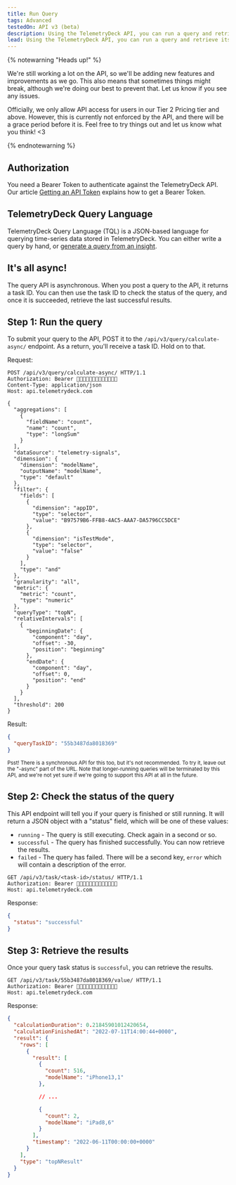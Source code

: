 ```yaml
---
title: Run Query
tags: Advanced
testedOn: API v3 (beta)
description: Using the TelemetryDeck API, you can run a query and retrieve its results
lead: Using the TelemetryDeck API, you can run a query and retrieve its results
---
```


{% notewarning "Heads up!" %}

We're still working a lot on the API, so we'll be adding new features and improvements as we go. This also means that sometimes things might break, although we're doing our best to prevent that. Let us know if you see any issues.

Officially, we only allow API access for users in our Tier 2 Pricing tier and above. However, this is currently not enforced by the API, and there will be a grace period before it is. Feel free to try things out and let us know what you think! <3

{% endnotewarning %}

## Authorization

You need a Bearer Token to authenticate against the TelemetryDeck API. Our article [Getting an API Token](api-token.html) explains how to get a Bearer Token.

## TelemetryDeck Query Language

TelemetryDeck Query Language (TQL) is a JSON-based language for querying time-series data stored in TelemetryDeck. You can either write a query by hand, or [generate a query from an insight](api-get-the-query-for-an-insight.html).

## It's all async!

The query API is asynchronous. When you post a query to the API, it returns a task ID. You can then use the task ID to check the status of the query, and once it is succeeded, retrieve the last successful results.

## Step 1: Run the query

To submit your query to the API, POST it to the `/api/v3/query/calculate-async/` endpoint. As a return, you'll receive a task ID. Hold on to that.

Request:

```text
POST /api/v3/query/calculate-async/ HTTP/1.1
Authorization: Bearer 🐻🐻🐻🐻🐻🐻🐻🐻🐻🐻🐻🐻🐻
Content-Type: application/json
Host: api.telemetrydeck.com

{
  "aggregations": [
    {
      "fieldName": "count",
      "name": "count",
      "type": "longSum"
    }
  ],
  "dataSource": "telemetry-signals",
  "dimension": {
    "dimension": "modelName",
    "outputName": "modelName",
    "type": "default"
  },
  "filter": {
    "fields": [
      {
        "dimension": "appID",
        "type": "selector",
        "value": "B97579B6-FFB8-4AC5-AAA7-DA5796CC5DCE"
      },
      {
        "dimension": "isTestMode",
        "type": "selector",
        "value": "false"
      }
    ],
    "type": "and"
  },
  "granularity": "all",
  "metric": {
    "metric": "count",
    "type": "numeric"
  },
  "queryType": "topN",
  "relativeIntervals": [
    {
      "beginningDate": {
        "component": "day",
        "offset": -30,
        "position": "beginning"
      },
      "endDate": {
        "component": "day",
        "offset": 0,
        "position": "end"
      }
    }
  ],
  "threshold": 200
}
```

Result:

```json
{
  "queryTaskID": "55b3487da8018369"
}
```

<small>Psst! There is a synchronous API for this too, but it's not recommended. To try it, leave out the "-async" part of the URL. Note that longer-running queries will be terminated by this API, and we're not yet sure if we're going to support this API at all in the future.</small>

## Step 2: Check the status of the query

This API endpoint will tell you if your query is finished or still running. It will return a JSON object with a "status" field, which will be one of these values:

- `running` - The query is still executing. Check again in a second or so.
- `successful` - The query has finished successfully. You can now retrieve the results.
- `failed` - The query has failed. There will be a second key, `error` which will contain a description of the error.

```text
GET /api/v3/task/<task-id>/status/ HTTP/1.1
Authorization: Bearer 🐻🐻🐻🐻🐻🐻🐻🐻🐻🐻🐻🐻🐻
Host: api.telemetrydeck.com
```

Response:

```json
{
  "status": "successful"
}
```

## Step 3: Retrieve the results

Once your query task status is `successful`, you can retrieve the results.

```text
GET /api/v3/task/55b3487da8018369/value/ HTTP/1.1
Authorization: Bearer 🐻🐻🐻🐻🐻🐻🐻🐻🐻🐻🐻🐻🐻
Host: api.telemetrydeck.com

```

Response:

```json
{
  "calculationDuration": 0.21845901012420654,
  "calculationFinishedAt": "2022-07-11T14:00:44+0000",
  "result": {
    "rows": [
      {
        "result": [
          {
            "count": 516,
            "modelName": "iPhone13,1"
          },

          // ...

          {
            "count": 2,
            "modelName": "iPad8,6"
          }
        ],
        "timestamp": "2022-06-11T00:00:00+0000"
      }
    ],
    "type": "topNResult"
  }
}
```
